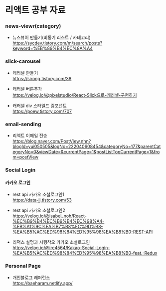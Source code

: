 # 리액트 공부 자료

### news-viewr(category)
- 뉴스뷰어 만들기(비동기 리스트 / 카테고리)<br/>
https://sycdev.tistory.com/m/search/posts?keyword=%EB%89%B4%EC%8A%A4

### slick-carousel
- 캐러셀 만들기<br/>
https://sirong.tistory.com/38

- 캐러셀 버튼추가<br/>
https://velog.io/@pixelstudio/React-Slick으로-캐러셀-구현하기

- 캐러셀 div 스타일드 컴포넌트<br/>
https://poew.tistory.com/707

### email-sending
- 리액트 이메일 전송<br/>
https://blog.naver.com/PostView.nhn?blogId=yui050505&logNo=222040608454&categoryNo=177&parentCategoryNo=0&viewDate=&currentPage=1&postListTopCurrentPage=1&from=postView

### Social Login
#### 카카오 로그인
- rest api 카카오 소셜로그인1<br/>
https://data-jj.tistory.com/53

- rest api 카카오 소셜로그인2<br/>
https://velog.io/@isabel_noh/React-%EC%B9%B4%EC%B9%B4%EC%98%A4-%EB%A1%9C%EA%B7%B8%EC%9D%B8-%EA%B5%AC%ED%98%84%ED%95%98%EA%B8%B0-REST-API

- 리덕스 설명과 시행착오 카카오 소셜로그인<br/>
https://velog.io/@ire4564/Kakao-Social-Login-%EA%B5%AC%ED%98%84%ED%95%98%EA%B8%B0-feat.-Redux

### Personal Page
- 개인블로그 레퍼런스<br/>
https://baeharam.netlify.app/
